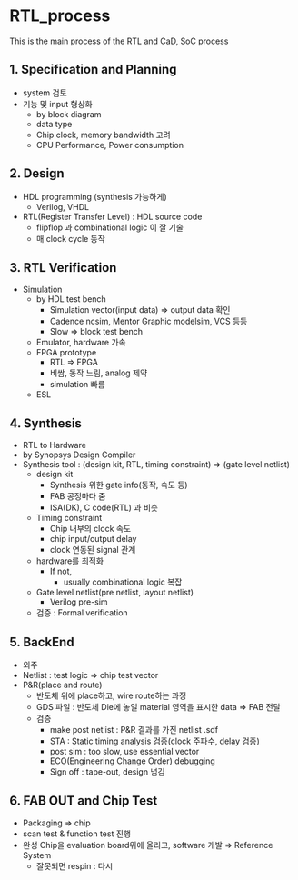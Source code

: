 # RTL_process
This is the main process of the RTL and CaD, SoC process

## 1. Specification and Planning

- system 검토
- 기능 및 input 형상화
    - by block diagram
    - data type
    - Chip clock, memory bandwidth 고려
    - CPU Performance, Power consumption

## 2. Design

- HDL programming (synthesis 가능하게)
    - Verilog, VHDL
- RTL(Register Transfer Level) : HDL source code
    - flipflop 과 combinational logic 이 잘 기술
    - 매 clock cycle 동작

## 3. RTL Verification

- Simulation
    - by HDL test bench
        - Simulation vector(input data) ⇒ output data 확인
        - Cadence ncsim, Mentor Graphic modelsim, VCS 등등
        - Slow ⇒ block test bench
    - Emulator, hardware 가속
    - FPGA prototype
        - RTL ⇒ FPGA
        - 비쌈, 동작 느림, analog 제약
        - simulation 빠름
    - ESL

## 4. Synthesis

- RTL to Hardware
- by Synopsys Design Compiler
- Synthesis tool : (design kit, RTL, timing constraint) ⇒ (gate level netlist)
    - design kit
        - Synthesis 위한 gate info(동작, 속도 등)
        - FAB 공정마다 줌
        - ISA(DK), C code(RTL) 과 비슷
    - Timing constraint
        - Chip 내부의 clock 속도
        - chip input/output delay
        - clock 연동된 signal 관계
    - hardware를 최적화
        - If not,
            - usually combinational logic 복잡
    - Gate level netlist(pre netlist, layout netlist)
        - Verilog pre-sim
    - 검증 : Formal verification

## 5. BackEnd

- 외주
- Netlist : test logic ⇒ chip test vector
- P&R(place and route)
    - 반도체 위에 place하고, wire route하는 과정
    - GDS 파일 : 반도체 Die에 놓일 material 영역을 표시한 data ⇒ FAB 전달
    - 검증
        - make post netlist : P&R 결과를 가진 netlist .sdf
        - STA : Static timing analysis 검증(clock 주파수, delay 검증)
        - post sim : too slow, use essential vector
        - ECO(Engineering Change Order) debugging
        - Sign off : tape-out, design 넘김

## 6. FAB OUT and Chip Test

- Packaging ⇒ chip
- scan test & function test 진행
- 완성 Chip을 evaluation board위에 올리고, software 개발 ⇒ Reference System
    - 잘못되면 respin : 다시
    
